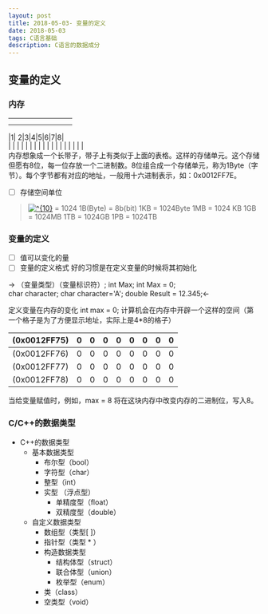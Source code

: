 ```yaml
---
layout: post
title: 2018-05-03- 变量的定义
date: 2018-05-03
tags: C语言基础
description: C语言的数据成分
---
```


## 变量的定义

### 内存

|     |     |     |     |     |     |     |     |
| --- | --- | --- | --- | --- | --- | --- | --- |
|     |     |     |     |     |     |     |     |
|     |     |     |     |     |     |     |     |

|1| 2|3|4|5|6|7|8|  
|     |     |     |     |     |     |     |     |
|     |     |     |     |     |     |     |     |     
内存想象成一个长带子，带子上有类似于上面的表格。这样的存储单元。这个存储但愿有8位，每一位存放一个二进制数。8位组合成一个存储单元，称为1Byte（字节）。每个字节都有对应的地址，一般用十六进制表示，如：0x0012FF7E。


- [ ] 存储空间单位

> <a href="http://www.codecogs.com/eqnedit.php?latex=^{10}" target="_blank"><img src="http://latex.codecogs.com/gif.latex?2^{10}" title="^{10}" /></a> = 1024
> 1B(Byte) = 8b(bit)
> 1KB = 1024Byte
> 1MB = 1024 KB
> 1GB = 1024MB
> 1TB = 1024GB
> 1PB = 1024TB


### 变量的定义
- [ ] 值可以变化的量
- [ ] 变量的定义格式
好的习惯是在定义变量的时候将其初始化

-> （变量类型）（变量标识符）;
int                 Max;
int                 Max = 0;     
char              character;
char              character='A';
double          Result = 12.345;<-

定义变量在内存的变化
int max = 0;
计算机会在内存中开辟一个这样的空间（第一个格子是为了方便显示地址，实际上是4*8的格子）

|(0x0012FF75)|0     |0     |0     | 0    | 0    |0     |0     |0     |
|---| --- | --- | --- | --- | --- | --- | --- | --- |
|(0x0012FF76)|0     | 0    |0     |0     |0     |0     |0     |0     |
|(0x0012FF77)|0     |0     | 0    |0     |0     |0     | 0    |0     |
|(0x0012FF78)|0     |0     |0     |0     |0     |0     |0     | 0    |

当给变量赋值时，例如，max = 8 将在这块内存中改变内存的二进制位，写入8。

### C/C++的数据类型

 - C++的数据类型
	 - 基本数据类型
		 - 布尔型（bool）
		 - 字符型（char）
		 - 整型（int）
		 - 实型 （浮点型）
			 - 单精度型（float）
			 - 双精度型（double）
	 - 自定义数据类型 
		 - 数组型（类型[ ]）
		 - 指针型（类型 * ）
		 - 构造数据类型
			 - 结构体型（struct） 
			 - 联合体型（union）
			 - 枚举型（enum）
		 - 类（class）
		 - 空类型（void） 

